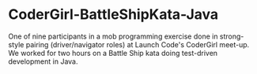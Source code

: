 # CoderGirl-BattleShipKata-Java

One of nine participants in a mob programming exercise done in strong-style pairing (driver/navigator roles) at Launch Code's CoderGirl meet-up. We worked for two hours on a Battle Ship kata doing test-driven development in Java.
